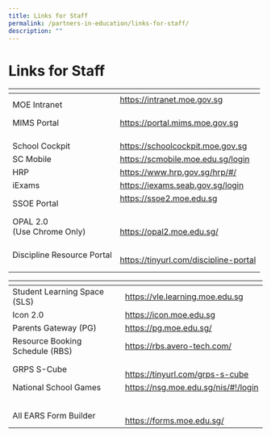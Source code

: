 ```yaml
---
title: Links for Staff
permalink: /partners-in-education/links-for-staff/
description: ""
---
```

# Links for Staff

<table>
<thead>
  <tr>
    <th></th>
    <th></th>
  </tr>
</thead>
<tbody>
  <tr>
    <td>MOE Intranet<br></td>
    <td><a href="https://intranet.moe.gov.sg/">https://intranet.moe.gov.sg </a><br><br></td>
  </tr>
  <tr>
    <td>MIMS Portal <br><br></td>
    <td><a href="https://portal.mims.moe.gov.sg/">https://portal.mims.moe.gov.sg</a> <br><br></td>
  </tr>
  <tr>
    <td>School Cockpit <br></td>
    <td><a href="https://schoolcockpit.moe.gov.sg/"  target="_blank">https://schoolcockpit.moe.gov.sg</a> </td>
  </tr>
  <tr>
    <td>SC Mobile</td>
    <td><a href="https://scmobile.moe.edu.sg/login">https://scmobile.moe.edu.sg/login</a></td>
  </tr>
  <tr>
    <td>HRP<br></td>
    <td><a href="https://www.hrp.gov.sg/" target="_blank">https://www.hrp.gov.sg/hrp/#/</a><br></td>
  </tr>
  <tr>
    <td>iExams<br></td>
    <td><a href="https://iexams.seab.gov.sg/login">https://iexams.seab.gov.sg/login</a><br></td>
  </tr>
  <tr>
    <td>SSOE Portal </td>
    <td><a href="https://ssoe2.moe.edu.sg/">https://ssoe2.moe.edu.sg </a><br><br></td>
  </tr>
  <tr>
    <td>OPAL 2.0<br>(Use Chrome Only)<br><br></td>
    <td><a href="https://opal2.moe.edu.sg/">https://opal2.moe.edu.sg/</a></td>
  </tr>
  <tr>
    <td>Discipline Resource Portal <br><br></td>
    <td><a href="https://tinyurl.com/discipline-portal"  target="_blank">https://tinyurl.com/discipline-portal</a></td>
  </tr>
</tbody>
</table>

<table>
<thead>
  <tr>
    <th></th>
    <th></th>
  </tr>
</thead>
<tbody>
  <tr>
    <td>Student Learning Space (SLS)<br></td>
    <td><a href="https://vle.learning.moe.edu.sg/">https://vle.learning.moe.edu.sg</a>                              </td>
  </tr>
  <tr>
    <td>Icon 2.0</td>
    <td><a href="https://icon.moe.edu.sg/">https://icon.moe.edu.sg</a></td>
  </tr>
  <tr>
    <td>Parents Gateway (PG)</td>
    <td><a href="https://pg.moe.edu.sg/">https://pg.moe.edu.sg/</a> </td>
  </tr>
  <tr>
    <td>Resource Booking Schedule (RBS)</td>
    <td><a href="https://rbs.avero-tech.com/">https://rbs.avero-tech.com/</a></td>
  </tr>
  <tr>
    <td>GRPS S-Cube</td>
    <td><br><a href="https://tinyurl.com/grps-s-cube"  target="_blank">https://tinyurl.com/grps-s-cube</a><br></td>
  </tr>
  <tr>
    <td>National School Games <br><br></td>
    <td><a href="https://nsg.moe.edu.sg/nis/#!/login">https://nsg.moe.edu.sg/nis/#!/login</a><br><br></td>
  </tr>
  <tr>
    <td>All EARS Form Builder</td>
    <td><br><a href="https://forms.moe.edu.sg/"  target="_blank">https://forms.moe.edu.sg/</a><br></td>
  </tr>
</tbody>
</table>